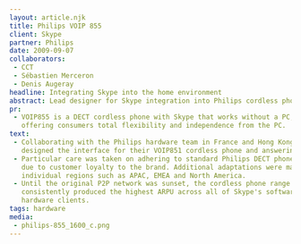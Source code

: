 ```yaml
---
layout: article.njk
title: Philips VOIP 855
client: Skype
partner: Philips
date: 2009-09-07
collaborators:
 - CCT
 - Sébastien Merceron
 - Denis Augeray
headline: Integrating Skype into the home environment
abstract: Lead designer for Skype integration into Philips cordless phone interface.
pr:
 - VOIP855 is a DECT cordless phone with Skype that works without a PC, 
   offering consumers total flexibility and independence from the PC.
text: 
 - Collaborating with the Philips hardware team in France and Hong Kong, I 
   designed the interface for their VOIP851 cordless phone and answering machine.
 - Particular care was taken on adhering to standard Philips DECT phone UI paradigms, 
   due to customer loyalty to the brand. Additional adaptations were made for 
   individual regions such as APAC, EMEA and North America.
 - Until the original P2P network was sunset, the cordless phone range at Skype 
   consistently produced the highest ARPU across all of Skype's software and 
   hardware clients.
tags: hardware
media:
 - philips-855_1600_c.png
---
```

